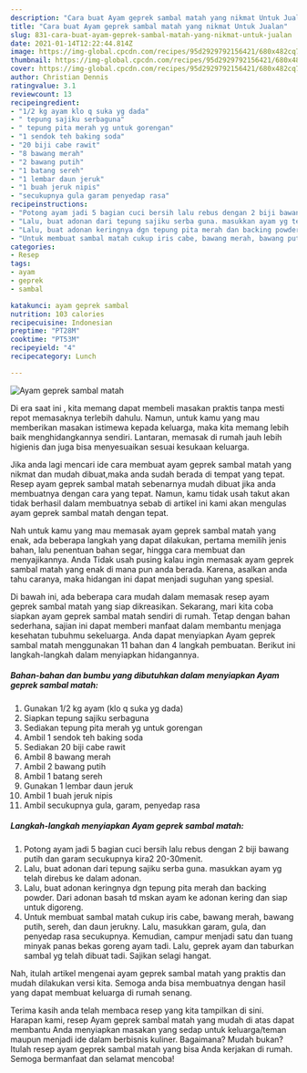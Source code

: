 ```yaml
---
description: "Cara buat Ayam geprek sambal matah yang nikmat Untuk Jualan"
title: "Cara buat Ayam geprek sambal matah yang nikmat Untuk Jualan"
slug: 831-cara-buat-ayam-geprek-sambal-matah-yang-nikmat-untuk-jualan
date: 2021-01-14T12:22:44.814Z
image: https://img-global.cpcdn.com/recipes/95d2929792156421/680x482cq70/ayam-geprek-sambal-matah-foto-resep-utama.jpg
thumbnail: https://img-global.cpcdn.com/recipes/95d2929792156421/680x482cq70/ayam-geprek-sambal-matah-foto-resep-utama.jpg
cover: https://img-global.cpcdn.com/recipes/95d2929792156421/680x482cq70/ayam-geprek-sambal-matah-foto-resep-utama.jpg
author: Christian Dennis
ratingvalue: 3.1
reviewcount: 13
recipeingredient:
- "1/2 kg ayam klo q suka yg dada"
- " tepung sajiku serbaguna"
- " tepung pita merah yg untuk gorengan"
- "1 sendok teh baking soda"
- "20 biji cabe rawit"
- "8 bawang merah"
- "2 bawang putih"
- "1 batang sereh"
- "1 lembar daun jeruk"
- "1 buah jeruk nipis"
- "secukupnya gula garam penyedap rasa"
recipeinstructions:
- "Potong ayam jadi 5 bagian cuci bersih lalu rebus dengan 2 biji bawang putih dan garam secukupnya kira2 20-30menit."
- "Lalu, buat adonan dari tepung sajiku serba guna. masukkan ayam yg telah direbus ke dalam adonan."
- "Lalu, buat adonan keringnya dgn tepung pita merah dan backing powder. Dari adonan basah td mskan ayam ke adonan kering dan siap untuk digoreng."
- "Untuk membuat sambal matah cukup iris cabe, bawang merah, bawang putih, sereh, dan daun jerukny. Lalu, masukkan garam, gula, dan penyedap rasa secukupnya. Kemudian, campur menjadi satu dan tuang minyak panas bekas goreng ayam tadi. Lalu, geprek ayam dan taburkan sambal yg telah dibuat tadi. Sajikan selagi hangat."
categories:
- Resep
tags:
- ayam
- geprek
- sambal

katakunci: ayam geprek sambal 
nutrition: 103 calories
recipecuisine: Indonesian
preptime: "PT28M"
cooktime: "PT53M"
recipeyield: "4"
recipecategory: Lunch

---
```



![Ayam geprek sambal matah](https://img-global.cpcdn.com/recipes/95d2929792156421/680x482cq70/ayam-geprek-sambal-matah-foto-resep-utama.jpg)

Di era  saat ini , kita memang dapat membeli masakan praktis tanpa mesti repot memasaknya terlebih dahulu. Namun, untuk kamu yang mau memberikan masakan istimewa kepada keluarga, maka kita memang lebih baik menghidangkannya sendiri. Lantaran, memasak di rumah jauh lebih higienis dan juga bisa menyesuaikan sesuai kesukaan keluarga.

Jika anda lagi mencari ide cara membuat ayam geprek sambal matah yang nikmat dan mudah dibuat,maka anda sudah berada di tempat yang tepat. Resep ayam geprek sambal matah  sebenarnya mudah dibuat jika anda membuatnya dengan cara yang tepat. Namun, kamu tidak usah takut akan tidak berhasil dalam membuatnya 
sebab di artikel ini kami akan mengulas ayam geprek sambal matah dengan tepat.  



Nah untuk kamu yang mau memasak ayam geprek sambal matah yang enak, ada beberapa langkah yang dapat dilakukan, pertama memilih jenis bahan, lalu penentuan bahan segar, hingga cara membuat dan menyajikannya. Anda Tidak usah pusing kalau ingin memasak ayam geprek sambal matah yang enak di mana pun anda berada. Karena, asalkan anda  tahu caranya, maka hidangan ini dapat menjadi suguhan yang spesial.

Di bawah ini, ada beberapa cara mudah dalam memasak resep ayam geprek sambal matah yang siap dikreasikan. Sekarang, mari kita coba siapkan ayam geprek sambal matah sendiri di rumah. Tetap dengan bahan sederhana, sajian ini dapat memberi manfaat dalam membantu menjaga kesehatan tubuhmu sekeluarga. Anda dapat menyiapkan Ayam geprek sambal matah menggunakan 11 bahan dan 4 langkah pembuatan. Berikut ini langkah-langkah dalam menyiapkan hidangannya.

<!--inarticleads1-->

##### Bahan-bahan dan bumbu yang dibutuhkan dalam menyiapkan Ayam geprek sambal matah:

1. Gunakan 1/2 kg ayam (klo q suka yg dada)
1. Siapkan  tepung sajiku serbaguna
1. Sediakan  tepung pita merah yg untuk gorengan
1. Ambil 1 sendok teh baking soda
1. Sediakan 20 biji cabe rawit
1. Ambil 8 bawang merah
1. Ambil 2 bawang putih
1. Ambil 1 batang sereh
1. Gunakan 1 lembar daun jeruk
1. Ambil 1 buah jeruk nipis
1. Ambil secukupnya gula, garam, penyedap rasa




<!--inarticleads2-->

##### Langkah-langkah menyiapkan Ayam geprek sambal matah:

1. Potong ayam jadi 5 bagian cuci bersih lalu rebus dengan 2 biji bawang putih dan garam secukupnya kira2 20-30menit.
1. Lalu, buat adonan dari tepung sajiku serba guna. masukkan ayam yg telah direbus ke dalam adonan.
1. Lalu, buat adonan keringnya dgn tepung pita merah dan backing powder. Dari adonan basah td mskan ayam ke adonan kering dan siap untuk digoreng.
1. Untuk membuat sambal matah cukup iris cabe, bawang merah, bawang putih, sereh, dan daun jerukny. Lalu, masukkan garam, gula, dan penyedap rasa secukupnya. Kemudian, campur menjadi satu dan tuang minyak panas bekas goreng ayam tadi. Lalu, geprek ayam dan taburkan sambal yg telah dibuat tadi. Sajikan selagi hangat.




Nah, itulah artikel mengenai  ayam geprek sambal matah  yang praktis dan mudah dilakukan versi kita. Semoga anda bisa membuatnya dengan hasil yang dapat membuat keluarga di rumah senang. 

Terima kasih anda telah membaca resep yang kita tampilkan di sini. Harapan kami, resep  Ayam geprek sambal matah yang mudah di atas dapat membantu Anda menyiapkan masakan yang sedap untuk keluarga/teman maupun menjadi ide dalam berbisnis kuliner. Bagaimana? Mudah bukan? Itulah resep ayam geprek sambal matah yang bisa Anda kerjakan di rumah. Semoga bermanfaat dan selamat mencoba!

